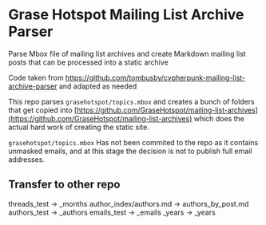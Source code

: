 # Grase Hotspot Mailing List Archive Parser

Parse Mbox file of mailing list archives and create Markdown mailing list posts that can be processed into a static archive

Code taken from https://github.com/tombusby/cypherpunk-mailing-list-archive-parser and adapted as needed

This repo parses `grasehotspot/topics.mbox` and creates a bunch of folders that get copied into [https://github.com/GraseHotspot/mailing-list-archives](https://github.com/GraseHotspot/mailing-list-archives) which does the actual hard work of creating the static site.

`grasehotspot/topics.mbox` Has not been commited to the repo as it contains unmasked emails, and at this stage the decision is not to publish full email addresses.

## Transfer to other repo
threads_test -> _months
author_index/authors.md -> authors_by_post.md
authors_test -> _authors
emails_test -> _emails
_years -> _years